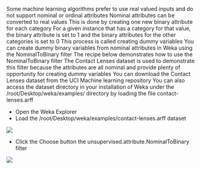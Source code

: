 Some machine learning algorithms prefer to use real valued inputs and do not support nominal
or ordinal attributes Nominal attributes can be converted to real values This is done by
creating one new binary attribute for each category For a given instance that has a category
for that value, the binary attribute is set to 1 and the binary attributes for the other categories
is set to 0 This process is called creating dummy variables
You can create dummy binary variables from nominal attributes in Weka using the NominalToBinary filter The recipe below demonstrates how to use the NominalToBinary filter
The Contact Lenses dataset is used to demonstrate this filter because the attributes are all
nominal and provide plenty of opportunity for creating dummy variables You can download
the Contact Lenses dataset from the UCI Machine learning repository You can also access
the dataset directory in your installation of Weka under the /root/Desktop/weka/examples/ directory by loading the file
contact-lenses.arff


- Open the Weka Explorer
- Load the /root/Desktop/weka/examples/contact-lenses.arff dataset

![](https://github.com/fenago/katacoda-scenarios/raw/master/machine-learning-mastery-weka/machine-learning-mastery-weka-chapter-11/steps/images/48.png)

- Click the Choose button the unsupervised.attribute.NominalToBinary filter

![](https://github.com/fenago/katacoda-scenarios/raw/master/machine-learning-mastery-weka/machine-learning-mastery-weka-chapter-11/steps/images/49.png)

